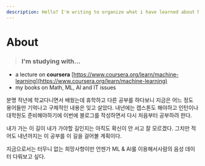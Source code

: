 ```yaml
---
description: Hello? I'm writing to organize what i have learned about ML & AI.
---
```


# About

> ### I'm studying with...

* a lecture on **coursera** [https://www.coursera.org/learn/machine-learning](https://www.coursera.org/learn/machine-learning)
* my books on Math, ML, AI and IT issues

분명 작년에 학교다니면서 배웠는데 휴학하고 다른 공부를 하다보니 지금은 어느 정도 용어들만 기억나고 구체적인 내용은 잊고 살았다. 내년에는 캡스톤도 해야하고 인턴이나 대학원도 준비해야하기에 이번에 블로그를 작성하면서 다시 처음부터 공부하려 한다.

내가 가는 이 길이 내가 가야할 길인지는 아직도 확신이 안 서고 잘 모르겠다. 그치만 적어도 내년까지는 이 공부를 이 길을 걸어볼 계획이다.

지금으로서는 터무니 없는 희망사항이만 언젠가 ML & AI를 이용해서사람의 음성 데이터 다뤄보고 싶다. 

